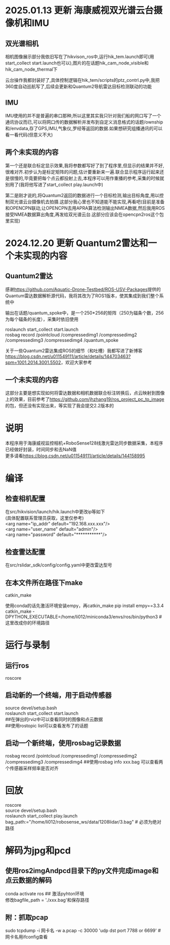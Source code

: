 # 2025.01.13 更新 海康威视双光谱云台摄像机和IMU

## 双光谱相机
相机图像展示部分我依旧写在了hikvison_ros中,运行hik_tem.launch即可(用start_collect start.launch也可以),图片的在话题hik_cam_node_visible和hik_cam_node_thermal下

云台操作我都封装好了,具体控制逻辑在hik_tem/scripts的ptz_contrl.py中,我把360度自动巡航写了,后续会更新和Quantum2导航雷达目标检测联动的功能

## IMU
IMU使用的并不是普遍的串口那种,所以这里其实我只针对我们船的网口写了一个通讯协议而已,可以将网口传的数据解析并发布到自定义消息格式的话题/ownship和/envdata,存了GPS,IMU,气象仪,罗经等返回的数据.如果想研究组播通讯的可以看一看代码(但意义不大)

## 两个未实现的内容

第一个还是联合标定显示效果,我将参数都写好了到了程序里,但显示的结果并不好,很难对齐.初步认为是标定矩阵的问题,估计要重新来一遍.联合显示程序运行起来还是很慢的,毕竟要把每个点云都投射上去,本程序可以用作重播的参考,采集的时候就别用了(我将他写进了start_collect play.launch中)

第二是刚才说的,将Quantum2返回的数据进行一个目标检测,输出目标角度,用以控制双光谱云台摄像机去拍摄.这部分我心里也不知道能不能实现,再看吧(目前是准备和OPENCPN联动,让OPENCPN去用APRA算法检测输出NMEA数据,然后我用ROS接受NMEA数据算出角度,再发给双光谱云台.这部分应该会在opencpn2ros这个包里实现)

# 2024.12.20 更新 Quantum2雷达和一个未实现的内容

## Quantum2雷达

感谢<url>https://github.com/Aquatic-Drone-Testbed/ROS-USV-Packages</url>提供的Quantum雷达数据解析源代码，我将其改为了ROS1版本，使其集成到我们整个系统中

输出在话题/quantum_spoke中，是一个250*256的矩阵（250为辐条个数，256为每个辐条的长度），采集时依旧使用

roslaunch start_collect start.launch\
rosbag record /pointcloud /compressedimg1  /compressedimg2  /compressedimg3  /compressedimg4 /quantum_spoke

关于一些Quantum2雷达集成ROS的细节（和吐槽）我都写进了新博客<url>https://blog.csdn.net/u011549111/article/details/144703463?spm=1001.2014.3001.5502</url>，欢迎大家参考

## 一个未实现的内容

这部分主要是想实现如何将雷达数据和相机数据联合标注转换后，点云映射到图像上的效果，目前参考了<url>https://github.com/jhzhang19/ros_project_pc_to_image</url>的包，但还没有实现出来，等实现了我会提交2.2版本的

# 说明
本程序用于海康威视监控相机+RoboSense128线激光雷达同步数据采集，本程序已经做好封装，时间同步和去NaN值\
更多请看<url>https://blog.csdn.net/u011549111/article/details/144158995</url>

# 编译
## 检查相机配置
在src/hikvision/launch/hik.launch中更改ip等如下\
(具体配置联系管理员获取，这里仅参考)\
\<arg name="ip_addr" default="192.168.xxx.xxx"/>\
\<arg name="user_name" default="admin"/>\
\<arg name="password" default="***********"/>

## 检查雷达配置
在src/rslidar_sdk/config/config.yaml中更改雷达型号

## 在本文件所在路径下make
catkin_make

使用conda的话先激活环境安装empy，再catkin_make
pip install empy==3.3.4
catkin_make -DPYTHON_EXECUTABLE=/home/li012/miniconda3/envs/ros/bin/python3 # 这里改成你的环境路径

# 运行与录制
## 运行ros
roscore

## 启动新的一个终端，用于启动传感器
source devel/setup.bash\
roslaunch start_collect start.launch\
##在弹出的rviz中可以查看同时的图像和点云数据\
##使用rostopic list可以查看发布了的话题

## 启动一个新终端，使用rosbag记录数据
rosbag record /pointcloud /compressedimg1  /compressedimg2  /compressedimg3  /compressedimg4
##使用rosbag info xxx.bag 可以查看两个传感器采样频率是否对齐

# 回放
roscore\
source devel/setup.bash\
roslaunch start_collect play.launch bag_path:="/home/li012/robosense_ws/data/1208lidar/3.bag" # 必须为绝对路径

# 解码为jpg和pcd

## 使用ros2imgAndpcd目录下的py文件完成image和点云数据的解码
conda activate ros ## 激活pyhton环境\
修改bagfile_path = './xxx.bag'和保存路径


## 附：抓取pcap
sudo tcpdump -i 网卡名 -w a.pcap -c 30000 'udp dst port 7788 or 6699' # 网卡名用ifconfig查看
